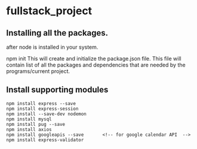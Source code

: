 # fullstack_project

Installing all the packages.
---------------------------
after node is installed in your system.

npm init
    This will create and initialize the package.json file.
    This file will contain list of all the packages and dependencies that are needed by the programs/current project. 

Install supporting modules
--------------------------------------
    npm install express --save
    npm install express-session
    npm install --save-dev nodemon
    npm install mysql
    npm install pug --save
    npm install axios
    npm install googleapis --save       <!-- for google calendar API  -->
    npm install express-validator

<!-- api key
AIzaSyAQPWDG9AodtpiR6jLbxa5YUgUDjaLDdFE



CLient ID - 631345616458-ijh5bjqi2rcs9vpir394t1uo24qg9ccc.apps.googleusercontent.com
client secret - A32YmRwd5u_ssN3h8ZGKaQkY
 -->